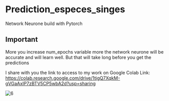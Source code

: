 # Prediction_especes_singes
Network Neurone build with Pytorch

## Important
More you increase num_epochs variable more the network neurone will be accurate and will learn well. But that will take long before you get the predictions

I share with you the link to access to my work on Google Colab
Link: https://colab.research.google.com/drive/1tigQ7XqkM-gVGaAxIP7zBTV5CP5wbA2d?usp=sharing


![6](https://user-images.githubusercontent.com/97252877/219990038-b8e4d6d0-ec56-440c-9ae5-a15c960a214d.PNG)

